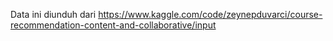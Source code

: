 Data ini diunduh dari https://www.kaggle.com/code/zeynepduvarci/course-recommendation-content-and-collaborative/input
